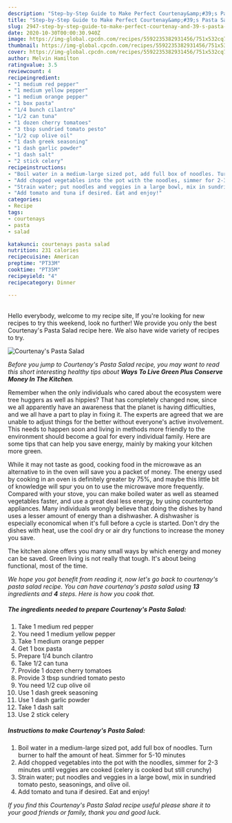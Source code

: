 ```yaml
---
description: "Step-by-Step Guide to Make Perfect Courtenay&amp;#39;s Pasta Salad"
title: "Step-by-Step Guide to Make Perfect Courtenay&amp;#39;s Pasta Salad"
slug: 2947-step-by-step-guide-to-make-perfect-courtenay-and-39-s-pasta-salad
date: 2020-10-30T00:00:30.940Z
image: https://img-global.cpcdn.com/recipes/5592235382931456/751x532cq70/courtenays-pasta-salad-recipe-main-photo.jpg
thumbnail: https://img-global.cpcdn.com/recipes/5592235382931456/751x532cq70/courtenays-pasta-salad-recipe-main-photo.jpg
cover: https://img-global.cpcdn.com/recipes/5592235382931456/751x532cq70/courtenays-pasta-salad-recipe-main-photo.jpg
author: Melvin Hamilton
ratingvalue: 3.5
reviewcount: 4
recipeingredient:
- "1 medium red pepper"
- "1 medium yellow pepper"
- "1 medium orange pepper"
- "1 box pasta"
- "1/4 bunch cilantro"
- "1/2 can tuna"
- "1 dozen cherry tomatoes"
- "3 tbsp sundried tomato pesto"
- "1/2 cup olive oil"
- "1 dash greek seasoning"
- "1 dash garlic powder"
- "1 dash salt"
- "2 stick celery"
recipeinstructions:
- "Boil water in a medium-large sized pot, add full box of noodles. Turn burner to half the amount of heat. Simmer for 5-10 minutes"
- "Add chopped vegetables into the pot with the noodles, simmer for 2-3 minutes until veggies are cooked (celery is cooked but still crunchy)"
- "Strain water; put noodles and veggies in a large bowl, mix in sundried tomato pesto, seasonings, and olive oil."
- "Add tomato and tuna if desired. Eat and enjoy!"
categories:
- Recipe
tags:
- courtenays
- pasta
- salad

katakunci: courtenays pasta salad 
nutrition: 231 calories
recipecuisine: American
preptime: "PT33M"
cooktime: "PT35M"
recipeyield: "4"
recipecategory: Dinner

---
```

<br>
Hello everybody, welcome to my recipe site, If you're looking for new recipes to try this weekend, look no further! We provide you only the best Courtenay&#39;s Pasta Salad recipe here. We also have wide variety of recipes to try.
<br>


![Courtenay&#39;s Pasta Salad](https://img-global.cpcdn.com/recipes/5592235382931456/751x532cq70/courtenays-pasta-salad-recipe-main-photo.jpg)

<i>Before you jump to Courtenay&#39;s Pasta Salad recipe, you may want to read this short interesting healthy tips about 
<strong>Ways To Live Green Plus Conserve Money In The Kitchen</strong>.</i>
</br>

Remember when the only individuals who cared about the ecosystem were tree huggers as well as hippies? That has completely changed now, since we all apparently have an awareness that the planet is having difficulties, and we all have a part to play in fixing it. The experts are agreed that we are unable to adjust things for the better without everyone's active involvement. This needs to happen soon and living in methods more friendly to the environment should become a goal for every individual family. Here are some tips that can help you save energy, mainly by making your kitchen more green.

While it may not taste as good, cooking food in the microwave as an alternative to in the oven will save you a packet of money. The energy used by cooking in an oven is definitely greater by 75%, and maybe this little bit of knowledge will spur you on to use the microwave more frequently. Compared with your stove, you can make boiled water as well as steamed vegetables faster, and use a great deal less energy, by using countertop appliances. Many individuals wrongly believe that doing the dishes by hand uses a lesser amount of energy than a dishwasher. A dishwasher is especially economical when it's full before a cycle is started. Don't dry the dishes with heat, use the cool dry or air dry functions to increase the money you save.

The kitchen alone offers you many small ways by which energy and money can be saved. Green living is not really that tough. It's about being functional, most of the time.


<i>We hope you got benefit from reading it, now let's go back to courtenay&#39;s pasta salad recipe. You can have courtenay&#39;s pasta salad using <strong>13</strong> ingredients and <strong>4</strong> steps. Here is how you cook that.
</i>

##### The ingredients needed to prepare Courtenay&#39;s Pasta Salad:

1. Take 1 medium red pepper
1. You need 1 medium yellow pepper
1. Take 1 medium orange pepper
1. Get 1 box pasta
1. Prepare 1/4 bunch cilantro
1. Take 1/2 can tuna
1. Provide 1 dozen cherry tomatoes
1. Provide 3 tbsp sundried tomato pesto
1. You need 1/2 cup olive oil
1. Use 1 dash greek seasoning
1. Use 1 dash garlic powder
1. Take 1 dash salt
1. Use 2 stick celery


##### Instructions to make Courtenay&#39;s Pasta Salad:

1. Boil water in a medium-large sized pot, add full box of noodles. Turn burner to half the amount of heat. Simmer for 5-10 minutes
1. Add chopped vegetables into the pot with the noodles, simmer for 2-3 minutes until veggies are cooked (celery is cooked but still crunchy)
1. Strain water; put noodles and veggies in a large bowl, mix in sundried tomato pesto, seasonings, and olive oil.
1. Add tomato and tuna if desired. Eat and enjoy!


<i>If you find this Courtenay&#39;s Pasta Salad recipe useful please share it to your good friends or family, thank you and good luck.</i>
